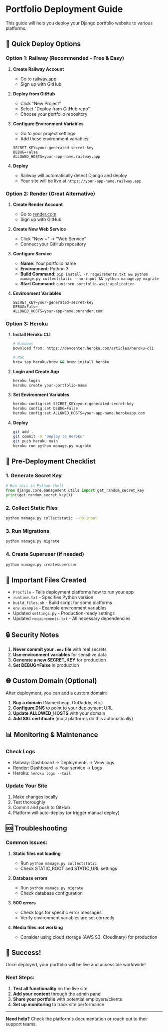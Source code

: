 # Portfolio Deployment Guide

This guide will help you deploy your Django portfolio website to various platforms.

## 🚀 Quick Deploy Options

### Option 1: Railway (Recommended - Free & Easy)

1. **Create Railway Account**
   - Go to [railway.app](https://railway.app)
   - Sign up with GitHub

2. **Deploy from GitHub**
   - Click "New Project"
   - Select "Deploy from GitHub repo"
   - Choose your portfolio repository

3. **Configure Environment Variables**
   - Go to your project settings
   - Add these environment variables:
   ```
   SECRET_KEY=your-generated-secret-key
   DEBUG=False
   ALLOWED_HOSTS=your-app-name.railway.app
   ```

4. **Deploy**
   - Railway will automatically detect Django and deploy
   - Your site will be live at `https://your-app-name.railway.app`

### Option 2: Render (Great Alternative)

1. **Create Render Account**
   - Go to [render.com](https://render.com)
   - Sign up with GitHub

2. **Create New Web Service**
   - Click "New +" → "Web Service"
   - Connect your GitHub repository

3. **Configure Service**
   - **Name**: Your portfolio name
   - **Environment**: Python 3
   - **Build Command**: `pip install -r requirements.txt && python manage.py collectstatic --no-input && python manage.py migrate`
   - **Start Command**: `gunicorn portfolio.wsgi:application`

4. **Environment Variables**
   ```
   SECRET_KEY=your-generated-secret-key
   DEBUG=False
   ALLOWED_HOSTS=your-app-name.onrender.com
   ```

### Option 3: Heroku

1. **Install Heroku CLI**
   ```bash
   # Windows
   Download from: https://devcenter.heroku.com/articles/heroku-cli
   
   # Mac
   brew tap heroku/brew && brew install heroku
   ```

2. **Login and Create App**
   ```bash
   heroku login
   heroku create your-portfolio-name
   ```

3. **Set Environment Variables**
   ```bash
   heroku config:set SECRET_KEY=your-generated-secret-key
   heroku config:set DEBUG=False
   heroku config:set ALLOWED_HOSTS=your-app-name.herokuapp.com
   ```

4. **Deploy**
   ```bash
   git add .
   git commit -m "Deploy to Heroku"
   git push heroku main
   heroku run python manage.py migrate
   ```

## 🔧 Pre-Deployment Checklist

### 1. Generate Secret Key
```python
# Run this in Python shell
from django.core.management.utils import get_random_secret_key
print(get_random_secret_key())
```

### 2. Collect Static Files
```bash
python manage.py collectstatic --no-input
```

### 3. Run Migrations
```bash
python manage.py migrate
```

### 4. Create Superuser (if needed)
```bash
python manage.py createsuperuser
```

## 📁 Important Files Created

- `Procfile` - Tells deployment platforms how to run your app
- `runtime.txt` - Specifies Python version
- `build_files.sh` - Build script for some platforms
- `env.example` - Example environment variables
- Updated `settings.py` - Production-ready settings
- Updated `requirements.txt` - All necessary dependencies

## 🔒 Security Notes

1. **Never commit your `.env` file** with real secrets
2. **Use environment variables** for sensitive data
3. **Generate a new SECRET_KEY** for production
4. **Set DEBUG=False** in production

## 🌐 Custom Domain (Optional)

After deployment, you can add a custom domain:

1. **Buy a domain** (Namecheap, GoDaddy, etc.)
2. **Configure DNS** to point to your deployment URL
3. **Update ALLOWED_HOSTS** with your domain
4. **Add SSL certificate** (most platforms do this automatically)

## 📊 Monitoring & Maintenance

### Check Logs
- Railway: Dashboard → Deployments → View logs
- Render: Dashboard → Your service → Logs
- Heroku: `heroku logs --tail`

### Update Your Site
1. Make changes locally
2. Test thoroughly
3. Commit and push to GitHub
4. Platform will auto-deploy (or trigger manual deploy)

## 🆘 Troubleshooting

### Common Issues:

1. **Static files not loading**
   - Run `python manage.py collectstatic`
   - Check STATIC_ROOT and STATIC_URL settings

2. **Database errors**
   - Run `python manage.py migrate`
   - Check database configuration

3. **500 errors**
   - Check logs for specific error messages
   - Verify environment variables are set correctly

4. **Media files not working**
   - Consider using cloud storage (AWS S3, Cloudinary) for production

## 🎉 Success!

Once deployed, your portfolio will be live and accessible worldwide!

### Next Steps:
1. **Test all functionality** on the live site
2. **Add your content** through the admin panel
3. **Share your portfolio** with potential employers/clients
4. **Set up monitoring** to track site performance

---

**Need help?** Check the platform's documentation or reach out to their support teams. 